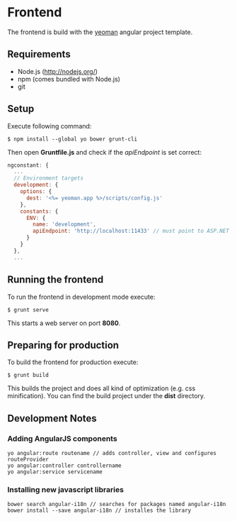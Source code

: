# Frontend

The frontend is build with the [yeoman](http://yeoman.io/) angular project template.

## Requirements

* Node.js (http://nodejs.org/)
* npm (comes bundled with Node.js)
* git

## Setup

Execute following command:

```
$ npm install --global yo bower grunt-cli
```

Then open **Gruntfile.js** and check if the *apiEndpoint* is set correct:

```javascript
ngconstant: {
  ...
  // Environment targets
  development: {
    options: {
      dest: '<%= yeoman.app %>/scripts/config.js'
    },
    constants: {
      ENV: {
        name: 'development',
        apiEndpoint: 'http://localhost:11433' // must point to ASP.NET web service
      }
    }
  },
  ...
```

## Running the frontend

To run the frontend in development mode execute:

```
$ grunt serve
```

This starts a web server on port **8080**.

## Preparing for production

To build the frontend for production execute:

```
$ grunt build
```

This builds the project and does all kind of optimization (e.g. css minification).
You can find the build project under the **dist** directory.

## Development Notes

### Adding AngularJS components

```
yo angular:route routename // adds controller, view and configures routeProvider
yo angular:controller controllername
yo angular:service servicename
```

### Installing new javascript libraries


```
bower search angular-i18n // searches for packages named angular-i18n
bower install --save angular-i18n // installes the library
```
